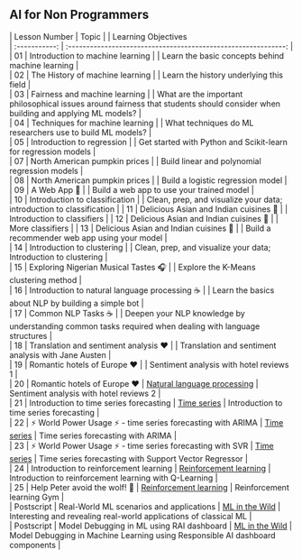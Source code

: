 
## AI for Non Programmers

| Lesson Number |                             Topic                              |                      | Learning Objectives                                                                                                          
| :-----------: | :------------------------------------------------------------: | 
|      01       |                Introduction to machine learning                |            | Learn the basic concepts behind machine learning                                                                                |                                 
|      02       |                The History of machine learning                 |             | Learn the history underlying this field                                                                                         |                                          
|      03       |                 Fairness and machine learning                  |             | What are the important philosophical issues around fairness that students should consider when building and applying ML models? |                                  
|      04       |                Techniques for machine learning                 |           | What techniques do ML researchers use to build ML models?                                                                       |                                        
|      05       |                   Introduction to regression                   |               | Get started with Python and Scikit-learn for regression models                                                                  |         
|      07       |                North American pumpkin prices                 |                | Build linear and polynomial regression models                                                                                   |        
|      08       |                North American pumpkin prices                 |                 | Build a logistic regression model                                                                                               |     
|      09       |                          A Web App 🔌                          |                      | Build a web app to use your trained model                                                                                       |         
|      10       |                 Introduction to classification                 |         | Clean, prep, and visualize your data; introduction to classification                                                            | 
|      11       |             Delicious Asian and Indian cuisines 🍜           |       | Introduction to classifiers                                                                                                     | 
|      12       |             Delicious Asian and Indian cuisines 🍜             |         | More classifiers                                                                                                                | 
|      13       |             Delicious Asian and Indian cuisines 🍜             |        | Build a recommender web app using your model                                                                                    |                                           
|      14       |                   Introduction to clustering                   |             | Clean, prep, and visualize your data; Introduction to clustering                                                                |        
|      15       |              Exploring Nigerian Musical Tastes 🎧              |             | Explore the K-Means clustering method                                                                                           |           
|      16       |        Introduction to natural language processing ☕️         |       | Learn the basics about NLP by building a simple bot                                                                             |                                                 
|      17       |                      Common NLP Tasks ☕️                      |      | Deepen your NLP knowledge by understanding common tasks required when dealing with language structures                          |                                                               
|      18       |             Translation and sentiment analysis ♥️              |     | Translation and sentiment analysis with Jane Austen                                                                             |                                                                                                     
|      19       |                  Romantic hotels of Europe ♥️                  |      | Sentiment analysis with hotel reviews 1                                                                                         |                                                                                                     
|      20       |                  Romantic hotels of Europe ♥️                  |   [Natural language processing](6-NLP/README.md)    | Sentiment analysis with hotel reviews 2                                                                                         |                                                                                                           
|      21       |            Introduction to time series forecasting             |        [Time series](7-TimeSeries/README.md)        | Introduction to time series forecasting                                                                                         |                                                                                                            
|      22       | ⚡️ World Power Usage ⚡️ - time series forecasting with ARIMA |        [Time series](7-TimeSeries/README.md)        | Time series forecasting with ARIMA                                                                                              |                                                                                                        
|      23       |  ⚡️ World Power Usage ⚡️ - time series forecasting with SVR  |        [Time series](7-TimeSeries/README.md)        | Time series forecasting with Support Vector Regressor                                                                           |                                                                                                                  
|      24       |             Introduction to reinforcement learning             | [Reinforcement learning](8-Reinforcement/README.md) | Introduction to reinforcement learning with Q-Learning                                                                          |                                                                                                             
|      25       |                 Help Peter avoid the wolf! 🐺                  | [Reinforcement learning](8-Reinforcement/README.md) | Reinforcement learning Gym                                                                                                      |                                                                                                                                        
|  Postscript   |            Real-World ML scenarios and applications            |      [ML in the Wild](9-Real-World/README.md)       | Interesting and revealing real-world applications of classical ML                                                               |                                                                                                             
|  Postscript   |            Model Debugging in ML using RAI dashboard          |      [ML in the Wild](9-Real-World/README.md)       | Model Debugging in Machine Learning using Responsible AI dashboard components                                                              |                                                                                          




